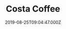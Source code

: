 ---
date: 2019-08-25T09:04:47.000Z
title: Costa Coffee
latitude: 52.03857870104306
longitude: 0.730118486106803
category: checkin
---